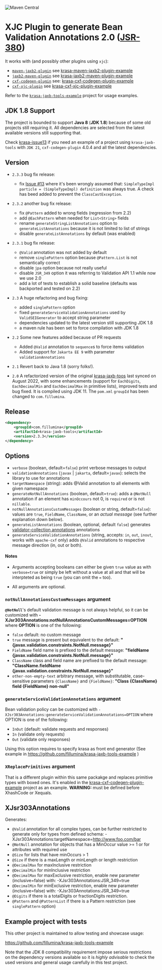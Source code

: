 ![Maven Central](https://img.shields.io/maven-central/v/com.fillumina/krasa-jaxb-tools.svg)

# XJC Plugin to generate Bean Validation Annotations 2.0 ([JSR-380](https://jcp.org/en/jsr/detail?id=380))

It works with (and possibly other plugins using `xjc`):

- [`maven-jaxb2-plugin`](https://github.com/highsource/jaxb-tools) see [krasa-maven-jaxb2-plugin-example](https://github.com/fillumina/krasa-jaxb-tools-example/blob/master/krasa-maven-jaxb2-plugin-example/pom.xml)
- [`jaxb2-maven-plugin`](https://github.com/mojohaus/jaxb2-maven-plugin) see [krasa-jaxb2-maven-plugin-example](https://github.com/fillumina/krasa-jaxb-tools-example/blob/master/krasa-jaxb2-maven-plugin-example/pom.xml)
- [`cxf-codegen-plugin`](https://cxf.apache.org/docs/maven-cxf-codegen-plugin-wsdl-to-java.html) see: [krasa-cxf-codegen-plugin-example](https://github.com/fillumina/krasa-jaxb-tools-example/blob/master/krasa-cxf-codegen-plugin-example/pom.xml)
- [`cxf-xjc-plugin`](https://cxf.apache.org/cxf-xjc-plugin.html) see [krasa-cxf-xjc-plugin-example](https://github.com/fillumina/krasa-jaxb-tools-example/blob/master/krasa-cxf-xjc-plugin-example/pom.xml)

Refer to the [`krasa-jaxb-tools-example`](https://github.com/fillumina/krasa-jaxb-tools-example) project for usage examples.

JDK 1.8 Support
----------------

The project is bounded to support **Java 8** (**JDK 1.8**) because of some old projects still requiring it. All dependencies are selected from the latest available versions still supporting that.

Check [krasa-issue13](https://github.com/fillumina/krasa-issue13) if you need an example of a project using `krasa-jaxb-tools` with `JDK 21`, `cxf-codegen-plugin` 4.0.4 and all the latest dependencies.

Version
----------------

- `2.3.3` bug fix release:

  - fix [Issue #13](https://github.com/fillumina/krasa-jaxb-tools/issues/13) where it's been wrongly assumed that:
    `SimpleTypeImpl particle = (SimpleTypeImpl) definition` was always true.
    A check has beed added to prevent the `ClassCastException`.

- `2.3.2` another bug fix release:

  - fix `@Pattern` added to wrong fields (regression from 2.2)
  - add `@EachPattern` when needed for `List<String>` fields
  - rename `generateStringListAnnotations` option to `generateListAnnotations` because it is not limited to list of strings
  - disable `generateListAnnotations` by default (was enabled)

- `2.3.1` bug fix release:

  - `@Valid` annotation was not added by default
  - remove `singlePattern` option because `@Pattern.List` is not semantically correct
  - disable `jpa` option because not really useful
  - disable `JSR_349` option it was referring to Validation API 1.1 while now we use 2.0
  - add a lot of tests to establish a solid baseline (defaults was backported and tested on 2.2)

- `2.3` A huge refactoring and bug fixing:

  - added `singlePattern` option
  - fixed `generateServiceValidationAnnotations` used by `ValidSEIGenerator` to accept string parameter
  - dependencies updated to the latest version still supporting JDK 1.8
  - a maven rule has been set to force compilation with JDK 1.8

- `2.2` Some new features added because of PR requests

  - Added `@Valid` annotation to `sequence`s to force items validation
  - Added support for `Jakarta EE 9` with parameter `validationAnnotations`

- `2.1` Revert back to Java 1.8 (sorry folks!).

- `2.0` A refactorized version of the original [krasa-jaxb-toos](https://github.com/krasa/krasa-jaxb-tools) last synced on August 2022, with some enhancements (support for `EachDigits`, `EachDecimalMin` and `EachDecimalMax` in primitive lists), improved tests and bug fixed. It is compiled using JDK 11. The `pom.xml` `groupId` has been changed to `com.fillumina`.

Release
----------------

```xml
<dependency>
    <groupId>com.fillumina</groupId>
    <artifactId>krasa-jaxb-tools</artifactId>
    <version>2.3.3</version>
</dependency>
```

Options
----------------

- `verbose` (boolean, default=`false`) print verbose messages to output
- `validationAnnotations` (`javax` | `jakarta`, default=`javax`): selects the library to use for annotations
- `targetNamespace` (string): adds @Valid annotation to all elements with given namespace
- `generateNotNullAnnotations` (boolean, default=`true`): adds a `@NotNull` annotation if an element has `minOccours` not 0, is `required` or is not `nillable`.
- `notNullAnnotationsCustomMessages` (boolean or string, default=`false`): values are `true`, `FieldName`, `ClassName`, or an *actual message* (see further explanation down below).
- `generateListAnnotations` (boolean, optional, default `false`) generates [validator-collection annotations](https://github.com/jirutka/validator-collection) annotations
- `generateServiceValidationAnnotations` (string, accepts: `in`, `out`, `inout`, works with  `apache-cxf` only) adds `@Valid` annotations to respective message direction (in, out or both).

#### Notes

- Arguments accepting booleans can either be given `true` value as with `verbose=true` or simply be left without a value at all and that will be interpteted as being `true`  (you can omit the `=` too).

- All arguments are optional.

### `notNullAnnotationsCustomMessages` argument

**`@NotNull`**'s default validation message is not always helpful, so it can be customized with **-XJsr303Annotations:notNullAnnotationsCustomMessages=OPTION** where **OPTION** is one of the following:

- `false` default: no custom message
- `true` message is present but equivalent to the default: **"{javax.validation.constraints.NotNull.message}"**
- `FieldName` field name is prefixed to the default message: **"fieldName {javax.validation.constraints.NotNull.message}"**
- `ClassName` class and field name are prefixed to the default message: **"ClassName.fieldName {javax.validation.constraints.NotNull.message}"**
- `other-non-empty-text` arbitrary message, with substitutable, case-sensitive parameters `{ClassName}` and `{FieldName}`: **"Class {ClassName} field {FieldName} non-null"**

### `generateServiceValidationAnnotations` argument

Bean validation policy can be customized with `-XJsr303Annotations:generateServiceValidationAnnotations=OPTION` where OPTION is one of the following:

- `InOut` (default: validate requests and responses)
- `In` (validate only requests)
- `Out` (validate only responses)

Using this option requires to specify krasa as front end generator (See example in https://github.com/fillumina/krasa-jaxb-tools-example )

### `XReplacePrimitives` argument

That is a different plugin within this same packakge and replaces primitive types with boxed ones. It's enabled in the [krasa-cxf-codegen-plugin-example](https://github.com/fillumina/krasa-jaxb-tools-example/blob/master/krasa-cxf-codegen-plugin-example/pom.xml) project as an example.
**WARNING:** must be defined before XhashCode or Xequals.

XJsr303Annotations
----------------

Generates:

- `@Valid` annotation for all complex types, can be further restricted to generate only for types from defined schema: -XJsr303Annotations:targetNamespace=http://www.foo.com/bar
- `@NotNull` annotation for objects that has a MinOccur value >= 1 or for attributes with required use
- `@Size` for lists that have minOccurs > 1
- `@Size` if there is a maxLength or minLength or length restriction
- `@DecimalMax` for maxInclusive restriction
- `@DecimalMin` for minInclusive restriction
- `@DecimalMax` for maxExclusive restriction, enable new parameter (inclusive=false) with: -XJsr303Annotations:JSR_349=true
- `@DecimalMin` for minExclusive restriction, enable new parameter (inclusive=false) with: -XJsr303Annotations:JSR_349=true
- `@Digits` if there is a totalDigits or fractionDigits restriction.
- `@Pattern` and `@PatternList` if there is a Pattern restriction (see `singlePattern` option)

Example project with tests
----------------

This other project is maintained to allow testing and showcase usage:

https://github.com/fillumina/krasa-jaxb-tools-example

Note that the JDK 8 compatibility requirement impose serious restrictions on the dependency versions available so it is *highly advisable* to check the used versions and general usage carefully in this test project.
